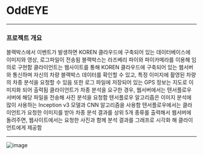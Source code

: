# OddEYE
---
### 프로젝트 개요
블랙박스에서 이벤트가 발생하면 KOREN 클라우드에 구축되어 있는 데이터베이스에 이미지와 영상, 로그파일이 전송됨
블랙박스는 라즈베리 파이와 파이카메라를 이용해 임의로 구현함
클라이언트는 웹사이트를 통해 KOREN 클라우드에 구축되어 있는 웹서버와 통신하며 자신의 차량 블랙박스 데이터를 확인할 수 있고, 
특정 이미지에 촬영된 차량의 차종 분석을 요청할 수 있음
또한 로그 파일에 저장되어 있는 GPS 정보는 지도로 이미지화 되어 출력됨
클라이언트가 차종 분석을 요구한 경우, 웹서버에서는 텐서플로우 서버에 해당 파일을 전송해 사진 분석을 요청함
텐서플로우 알고리즘은 이미지 분석에 많이 사용하는 Inception v3 모델과 CNN 알고리즘을 사용함
텐서플로우에서는 클라이언트가 요청한 이미지를 받아 차종 분석 결과를 상위 5개 종류를 출력해서 웹서버에 돌려주면, 
웹사이트에서는 요청한 사진과 함께 분석 결과를 그래프로 시각화 해 클라이언트에게 제공함

---
![image](https://user-images.githubusercontent.com/44107947/47701482-47d4d580-dc5d-11e8-96f8-554108b153aa.png)
